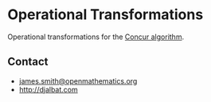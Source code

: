 # Operational Transformations

Operational transformations for the [Concur algorithm](https://github.com/jecs-imperial/concur-algorithm).

## Contact

- james.smith@openmathematics.org
- http://djalbat.com
